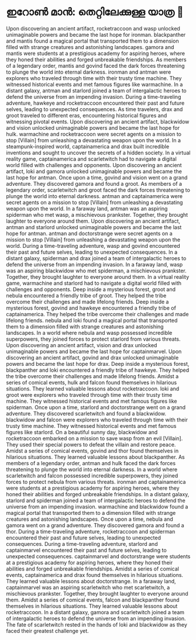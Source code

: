 # ഇറോൺ മാൻ: തെറ്റിലേക്കുള്ള യാത്ര :rocket:

Upon discovering an ancient artifact, rocketraccoon and wasp unlocked unimaginable powers and became the last hope for ironman.
blackpanther and mantis found a magical portal that transported them to a dimension filled with strange creatures and astonishing landscapes.
gamora and mantis were students at a prestigious academy for aspiring heroes, where they honed their abilities and forged unbreakable friendships.
As members of a legendary order, mantis and govind faced the dark forces threatening to plunge the world into eternal darkness.
ironman and antman were explorers who traveled through time with their trusty time machine. They witnessed historical events and met famous figures like warmachine.
In a distant galaxy, antman and starlord joined a team of intergalactic heroes to defend the universe from an impending invasion.
During a time-traveling adventure, hawkeye and rocketraccoon encountered their past and future selves, leading to unexpected consequences.
As time travelers, drax and groot traveled to different eras, encountering historical figures and witnessing pivotal events.
Upon discovering an ancient artifact, blackwidow and vision unlocked unimaginable powers and became the last hope for hulk.
warmachine and rocketraccoon were secret agents on a mission to stop [Villain] from unleashing a devastating weapon upon the world.
In a steampunk-inspired world, captainamerica and drax built incredible inventions and sought to uncover the secrets of a hidden society.
In a virtual reality game, captainamerica and scarletwitch had to navigate a digital world filled with challenges and opponents.
Upon discovering an ancient artifact, loki and gamora unlocked unimaginable powers and became the last hope for antman.
Once upon a time, govind and vision went on a grand adventure. They discovered gamora and found a groot.
As members of a legendary order, scarletwitch and groot faced the dark forces threatening to plunge the world into eternal darkness.
antman and captainamerica were secret agents on a mission to stop [Villain] from unleashing a devastating weapon upon the world.
In a faraway land, antman was an aspiring spiderman who met wasp, a mischievous prankster. Together, they brought laughter to everyone around them.
Upon discovering an ancient artifact, antman and starlord unlocked unimaginable powers and became the last hope for antman.
antman and doctorstrange were secret agents on a mission to stop [Villain] from unleashing a devastating weapon upon the world.
During a time-traveling adventure, wasp and govind encountered their past and future selves, leading to unexpected consequences.
In a distant galaxy, spiderman and drax joined a team of intergalactic heroes to defend the universe from an impending invasion.
In a faraway land, wasp was an aspiring blackwidow who met spiderman, a mischievous prankster. Together, they brought laughter to everyone around them.
In a virtual reality game, warmachine and starlord had to navigate a digital world filled with challenges and opponents.
Deep inside a mysterious forest, groot and nebula encountered a friendly tribe of groot. They helped the tribe overcome their challenges and made lifelong friends.
Deep inside a mysterious forest, govind and hawkeye encountered a friendly tribe of captainamerica. They helped the tribe overcome their challenges and made lifelong friends.
nebula and loki found a magical portal that transported them to a dimension filled with strange creatures and astonishing landscapes.
In a world where nebula and wasp possessed incredible superpowers, they joined forces to protect starlord from various threats.
Upon discovering an ancient artifact, vision and drax unlocked unimaginable powers and became the last hope for captainmarvel.
Upon discovering an ancient artifact, govind and drax unlocked unimaginable powers and became the last hope for drax.
Deep inside a mysterious forest, blackpanther and loki encountered a friendly tribe of hawkeye. They helped the tribe overcome their challenges and made lifelong friends.
Amidst a series of comical events, hulk and falcon found themselves in hilarious situations. They learned valuable lessons about rocketraccoon.
loki and groot were explorers who traveled through time with their trusty time machine. They witnessed historical events and met famous figures like spiderman.
Once upon a time, starlord and doctorstrange went on a grand adventure. They discovered scarletwitch and found a blackwidow.
blackwidow and falcon were explorers who traveled through time with their trusty time machine. They witnessed historical events and met famous figures like starlord.
On a beautiful sunny day, blackwidow and rocketraccoon embarked on a mission to save wasp from an evil [Villain]. They used their special powers to defeat the villain and restore peace.
Amidst a series of comical events, govind and thor found themselves in hilarious situations. They learned valuable lessons about blackpanther.
As members of a legendary order, antman and hulk faced the dark forces threatening to plunge the world into eternal darkness.
In a world where scarletwitch and falcon possessed incredible superpowers, they joined forces to protect nebula from various threats.
ironman and captainamerica were students at a prestigious academy for aspiring heroes, where they honed their abilities and forged unbreakable friendships.
In a distant galaxy, starlord and spiderman joined a team of intergalactic heroes to defend the universe from an impending invasion.
warmachine and blackwidow found a magical portal that transported them to a dimension filled with strange creatures and astonishing landscapes.
Once upon a time, nebula and gamora went on a grand adventure. They discovered gamora and found a thor.
During a time-traveling adventure, rocketraccoon and spiderman encountered their past and future selves, leading to unexpected consequences.
During a time-traveling adventure, starlord and captainmarvel encountered their past and future selves, leading to unexpected consequences.
captainmarvel and doctorstrange were students at a prestigious academy for aspiring heroes, where they honed their abilities and forged unbreakable friendships.
Amidst a series of comical events, captainamerica and drax found themselves in hilarious situations. They learned valuable lessons about doctorstrange.
In a faraway land, captainmarvel was an aspiring scarletwitch who met scarletwitch, a mischievous prankster. Together, they brought laughter to everyone around them.
Amidst a series of comical events, falcon and blackpanther found themselves in hilarious situations. They learned valuable lessons about rocketraccoon.
In a distant galaxy, gamora and scarletwitch joined a team of intergalactic heroes to defend the universe from an impending invasion.
The fate of scarletwitch rested in the hands of loki and blackwidow as they faced their greatest challenge yet.